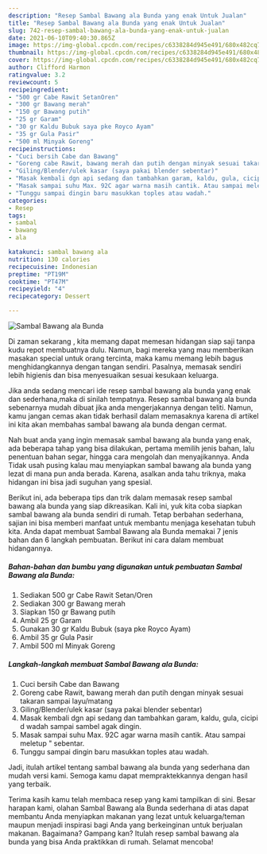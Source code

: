 ```yaml
---
description: "Resep Sambal Bawang ala Bunda yang enak Untuk Jualan"
title: "Resep Sambal Bawang ala Bunda yang enak Untuk Jualan"
slug: 742-resep-sambal-bawang-ala-bunda-yang-enak-untuk-jualan
date: 2021-06-10T09:40:30.865Z
image: https://img-global.cpcdn.com/recipes/c6338284d945e491/680x482cq70/sambal-bawang-ala-bunda-foto-resep-utama.jpg
thumbnail: https://img-global.cpcdn.com/recipes/c6338284d945e491/680x482cq70/sambal-bawang-ala-bunda-foto-resep-utama.jpg
cover: https://img-global.cpcdn.com/recipes/c6338284d945e491/680x482cq70/sambal-bawang-ala-bunda-foto-resep-utama.jpg
author: Clifford Harmon
ratingvalue: 3.2
reviewcount: 5
recipeingredient:
- "500 gr Cabe Rawit SetanOren"
- "300 gr Bawang merah"
- "150 gr Bawang putih"
- "25 gr Garam"
- "30 gr Kaldu Bubuk saya pke Royco Ayam"
- "35 gr Gula Pasir"
- "500 ml Minyak Goreng"
recipeinstructions:
- "Cuci bersih Cabe dan Bawang"
- "Goreng cabe Rawit, bawang merah dan putih dengan minyak sesuai takaran sampai layu/matang"
- "Giling/Blender/ulek kasar (saya pakai blender sebentar)"
- "Masak kembali dgn api sedang dan tambahkan garam, kaldu, gula, cicipi d wadah sampai sambel agak dingin."
- "Masak sampai suhu Max. 92C agar warna masih cantik. Atau sampai meletup &#34; sebentar."
- "Tunggu sampai dingin baru masukkan toples atau wadah."
categories:
- Resep
tags:
- sambal
- bawang
- ala

katakunci: sambal bawang ala 
nutrition: 130 calories
recipecuisine: Indonesian
preptime: "PT19M"
cooktime: "PT47M"
recipeyield: "4"
recipecategory: Dessert

---
```



![Sambal Bawang ala Bunda](https://img-global.cpcdn.com/recipes/c6338284d945e491/680x482cq70/sambal-bawang-ala-bunda-foto-resep-utama.jpg)

Di zaman  sekarang , kita memang dapat memesan hidangan siap saji tanpa kudu repot membuatnya dulu. Namun, bagi mereka yang mau memberikan masakan special untuk orang tercinta, maka kamu memang lebih bagus menghidangkannya dengan tangan sendiri. Pasalnya, memasak sendiri lebih higienis dan bisa menyesuaikan sesuai kesukaan keluarga.

Jika anda sedang mencari ide resep sambal bawang ala bunda yang enak dan sederhana,maka di sinilah tempatnya. Resep sambal bawang ala bunda  sebenarnya mudah dibuat jika anda mengerjakannya dengan teliti. Namun, kamu jangan cemas akan tidak berhasil dalam memasaknya 
karena di artikel ini kita akan membahas sambal bawang ala bunda dengan cermat.  



Nah buat anda yang ingin memasak sambal bawang ala bunda yang enak, ada beberapa tahap yang bisa dilakukan, pertama memilih jenis bahan, lalu penentuan bahan segar, hingga cara mengolah dan menyajikannya. Anda Tidak usah pusing kalau mau menyiapkan sambal bawang ala bunda yang lezat di mana pun anda berada. Karena, asalkan anda  tahu triknya, maka hidangan ini bisa jadi suguhan yang spesial.

Berikut ini, ada beberapa tips dan trik dalam memasak resep sambal bawang ala bunda yang siap dikreasikan. Kali ini, yuk kita coba siapkan sambal bawang ala bunda sendiri di rumah. Tetap berbahan sederhana, sajian ini bisa memberi manfaat untuk membantu menjaga kesehatan tubuh kita. Anda dapat membuat Sambal Bawang ala Bunda memakai 7 jenis bahan dan 6 langkah pembuatan. Berikut ini cara dalam membuat hidangannya.

<!--inarticleads1-->

##### Bahan-bahan dan bumbu yang digunakan untuk pembuatan Sambal Bawang ala Bunda:

1. Sediakan 500 gr Cabe Rawit Setan/Oren
1. Sediakan 300 gr Bawang merah
1. Siapkan 150 gr Bawang putih
1. Ambil 25 gr Garam
1. Gunakan 30 gr Kaldu Bubuk (saya pke Royco Ayam)
1. Ambil 35 gr Gula Pasir
1. Ambil 500 ml Minyak Goreng




<!--inarticleads2-->

##### Langkah-langkah membuat Sambal Bawang ala Bunda:

1. Cuci bersih Cabe dan Bawang
1. Goreng cabe Rawit, bawang merah dan putih dengan minyak sesuai takaran sampai layu/matang
1. Giling/Blender/ulek kasar (saya pakai blender sebentar)
1. Masak kembali dgn api sedang dan tambahkan garam, kaldu, gula, cicipi d wadah sampai sambel agak dingin.
1. Masak sampai suhu Max. 92C agar warna masih cantik. Atau sampai meletup &#34; sebentar.
1. Tunggu sampai dingin baru masukkan toples atau wadah.




Jadi, itulah artikel tentang  sambal bawang ala bunda  yang sederhana dan mudah versi kami. Semoga kamu dapat mempraktekkannya dengan hasil yang terbaik. 

Terima kasih kamu telah membaca resep yang kami tampilkan di sini. Besar harapan kami, olahan  Sambal Bawang ala Bunda sederhana di atas dapat membantu Anda menyiapkan makanan yang lezat untuk keluarga/teman maupun menjadi inspirasi bagi Anda yang berkeinginan untuk berjualan makanan. Bagaimana? Gampang kan? Itulah resep sambal bawang ala bunda yang bisa Anda praktikkan di rumah. Selamat mencoba!

